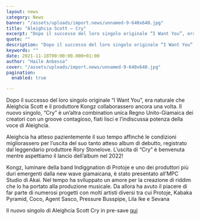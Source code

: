 ```yaml
---
layout: news
category: News
banner: "/assets/uploads/import.news/unnamed-9-640x640.jpg"
title: "Aleighcia Scott – Cry"
excerpt: "Dopo il successo del loro singolo originale “I Want You”, era naturale che Aleighcia Scott e il produttore Kongz collaborassero ancora una volta. Il nuovo singolo, “Cry” è un’altra combination unica Regno Unito-Giamaica dei creatori con un groove contagioso, fiati lisci e l’indiscussa potenza della voce di Aleighcia. Aleighcia ha atteso pazientemente il suo tempo [&hellip"
quote: ""
description: "Dopo il successo del loro singolo originale “I Want You”, era naturale che Aleighcia Scott e il produttore Kongz collaborassero ancora una volta. Il nuovo singolo, “Cry” è un’altra combination unica Regno Unito-Giamaica dei creatori con un groove contagioso, fiati lisci e l’indiscussa potenza della voce di Aleighcia. Aleighcia ha atteso pazientemente il suo tempo [&hellip"
keywords: ""
date: 2021-11-18T00:00:00.000+01:00
author: "Haile Anbessa"
cover: "/assets/uploads/import.news/unnamed-9-640x640.jpg"
pagination:
  enabled: true

---
```


Dopo il successo del loro singolo originale “I Want You”, era naturale che Aleighcia Scott e il produttore Kongz collaborassero ancora una volta. Il nuovo singolo, “Cry” è un’altra combination unica Regno Unito-Giamaica dei creatori con un groove contagioso, fiati lisci e l’indiscussa potenza della voce di Aleighcia.

Aleighcia ha atteso pazientemente il suo tempo affinché le condizioni migliorassero per l’uscita del suo tanto atteso album di debutto, registrato dal leggendario produttore Rory Stonelove. L’uscita di “Cry” è benvenuta mentre aspettiamo il lancio dell’album nel 2022!

Kongz, luminare della band Indiggnation di Protoje e uno dei produttori più duri emergenti dalla new wave giamaicana, è stato presentato all’MPC Studio di Akai. Nel tempo ha sviluppato un amore per la creazione di riddim che lo ha portato alla produzione musicale. Da allora ha avuto il piacere di far parte di numerosi progetti con molti artisti diversi tra cui Protoje, Kabaka Pyramid, Coco, Agent Sasco, Pressure Busspipe, Lila Ike e Sevana

Il nuovo singolo di Aleighcia Scott Cry in pre-save [qui](https://ffm.to/crys.oem)